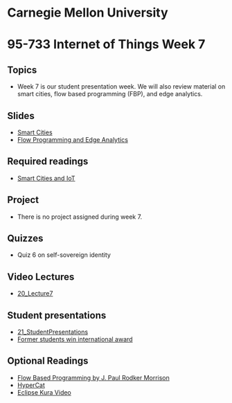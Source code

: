 # Carnegie Mellon University

# 95-733 Internet of Things Week 7

## Topics

+ Week 7 is our student presentation week. We will also review material on smart cities, flow
based programming (FBP), and edge analytics.

## Slides

+ [Smart Cities](https://www.andrew.cmu.edu/user/mm6/95-733/PowerPoint/06_Smart_Cities.pdf)
+ [Flow Programming and Edge Analytics](https://www.andrew.cmu.edu/user/mm6/95-733/PowerPoint/07_FlowProgramming.pdf)

## Required readings

+ [Smart Cities and IoT](https://www.tandfonline.com/doi/full/10.1080/15228053.2019.1587572)

## Project

+ There is no project assigned during week 7.

## Quizzes

+ Quiz 6 on self-sovereign identity

## Video Lectures

+ [20_Lecture7](https://heinzcollege.mediasite.com/Mediasite/Play/2935e6dcc4d945b89ca9c3bb0ff9e43e1d)

## Student presentations

+ [21_StudentPresentations](https://heinzcollege.mediasite.com/Mediasite/Play/32d1d07e8dfe4280aa1d56064b9983e91d)
+ [Former students win international award](https://2020.hackerspace.govhack.org/projects/firecloud)

## Optional Readings

+ [Flow Based Programming by J. Paul Rodker Morrison](https://youtu.be/up2yhNTsaDs)
+ [HyperCat](https://youtu.be/6Ps8iEGRi1U)
+ [Eclipse Kura Video](https://www.youtube.com/watch?v=ia8cLnR1uFI)
